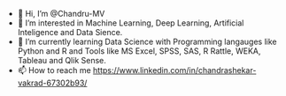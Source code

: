 - 👋 Hi, I’m @Chandru-MV
- 👀 I’m interested in Machine Learning, Deep Learning, Artificial Inteligence and Data Sience.
- 🌱 I’m currently learning Data Science with Programming langauges like Python and R and Tools like MS Excel, SPSS, SAS, R Rattle, WEKA, Tableau and Qlik Sense.
- 📫 How to reach me https://www.linkedin.com/in/chandrashekar-vakrad-67302b93/


<!---
Chandru-MV/Chandru-MV is a ✨ special ✨ repository because its `README.md` (this file) appears on your GitHub profile.
You can click the Preview link to take a look at your changes.
--->
